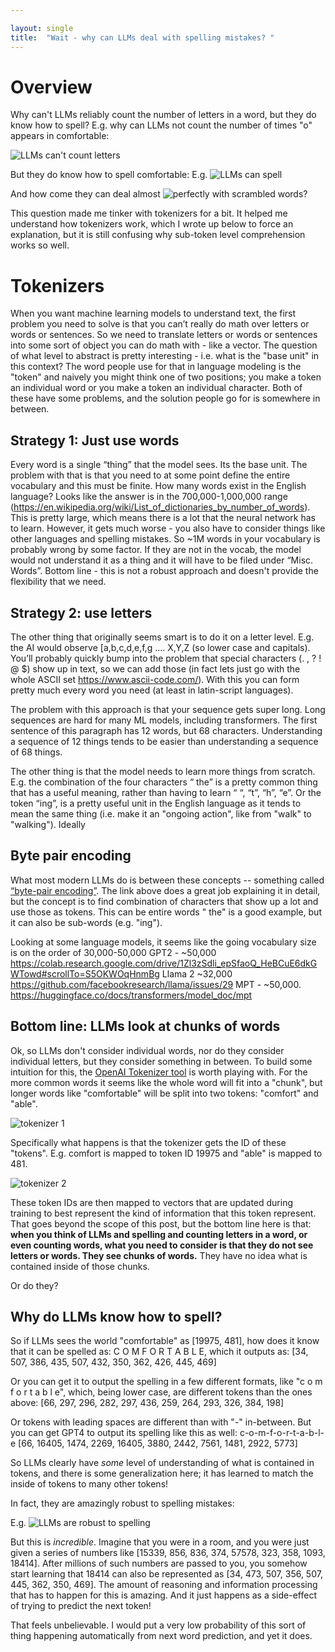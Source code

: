 ```yaml
---

layout: single
title:  "Wait - why can LLMs deal with spelling mistakes? "
---
```

# Overview
Why can't LLMs reliably count the number of letters in a word, but they do know how to spell? 
E.g. why can LLMs not count the number of times "o" appears in comfortable:

![LLMs can't count letters](/assets/images/counting_letters.png)

But they do know how to spell comfortable:
E.g. ![LLMs can spell](/assets/images/LLMs_can_spell.png)

And how come they can deal almost ![perfectly with scrambled words](https://openreview.net/pdf?id=STHKApXVMH)?

This question made me tinker with tokenizers for a bit. It helped me understand how tokenizers work, which I wrote up below to force an explanation, but it is still confusing why sub-token level comprehension works so well.

# Tokenizers
When you want machine learning models to understand text, the first problem you need to solve is that you can’t really do math over letters or words or sentences. So we need to translate letters or words or sentences into some sort of object you can do math with - like a vector. The question of what level to abstract is pretty interesting - i.e. what is the "base unit" in this context? The word people use for that in language modeling is the "token" and naively you might think one of two positions; you make a token an individual word or you make a token an individual character. Both of these have some problems, and the solution people go for is somewhere in between. 

## Strategy 1: Just use words
Every word is a single “thing” that the model sees. Its the base unit. The problem with that is that you need to at some point define the entire vocabulary and this must be finite. How many words exist in the English language? Looks like the answer is in the 700,000-1,000,000 range (https://en.wikipedia.org/wiki/List_of_dictionaries_by_number_of_words). This is pretty large, which means there is a lot that the neural network has to learn. However, it gets much worse -  you also have to consider things like other languages and spelling mistakes. So ~1M words in your vocabulary is probably wrong by some factor. If they are not in the vocab, the model would not understand it as a thing and it will have to be filed under “Misc. Words”. Bottom line - this is not a robust approach and doesn't provide the flexibility that we need.

## Strategy 2: use letters
The other thing that originally seems smart is to do it on a letter level. E.g. the AI would observe [a,b,c,d,e,f,g …. X,Y,Z (so lower case and capitals). You’ll probably quickly bump into the problem that special characters (. , ? ! @ $) show up in text, so we can add those (in fact lets just go with the whole ASCII set https://www.ascii-code.com/). With this you can form pretty much every word you need (at least in latin-script languages).

The problem with this approach is that your sequence gets super long. Long sequences are hard for many ML models, including transformers. The first sentence of this paragraph has 12 words, but 68 characters. Understanding a sequence of 12 things tends to be easier than understanding a sequence of 68 things. 

The other thing is that the model needs to learn more things from scratch. E.g. the combination of the four characters “ the” is a pretty common thing that has a useful meaning, rather than having to learn “ “, “t”, “h”, “e”.  Or the token “ing”, is a pretty useful unit in the English language as it tends to mean the same thing (i.e. make it an  "ongoing action", like from "walk" to "walking"). Ideally


## Byte pair encoding
What most modern LLMs do is between these concepts -- something called [“byte-pair encoding”](https://huggingface.co/learn/nlp-course/chapter6/5?fw=pt). The link above does a great job explaining it in detail, but the concept is to find combination of characters that show up a lot and use those as tokens. This can be entire words " the" is a good example, but it can also be sub-words (e.g. "ing"). 

Looking at some language models, it seems like the going vocabulary size is on the order of 30,000-50,000
GPT2 - ~50,000 https://colab.research.google.com/drive/1Zl3zSdli_epSfaoQ_HeBCuE6dkGWTowd#scrollTo=S5OKWOqHnmBg 
Llama 2 ~32,000 https://github.com/facebookresearch/llama/issues/29
MPT - ~50,000. https://huggingface.co/docs/transformers/model_doc/mpt

## Bottom line: LLMs look at chunks of words
Ok, so LLMs don't consider individual words, nor do they consider individual letters, but they consider something in between. To build some intuition for this, the [OpenAI Tokenizer tool](https://platform.openai.com/tokenizer) is worth playing with. For the more common words it seems like the whole word will fit into a "chunk", but longer words like "comfortable" will be split into two tokens: "comfort" and "able". 

![tokenizer 1](/assets/images/tokenizer_1.png)

Specifically what happens is that the tokenizer gets the ID of these "tokens". E.g. comfort is mapped to token ID 19975 and "able" is mapped to 481. 

![tokenizer 2](/assets/images/tokenizer_2.png)

These token IDs are then mapped to vectors that are updated during training to best represent the kind of information that this token represent. That goes beyond the scope of this post, but the bottom line here is that: **when you think of LLMs and spelling and counting letters in a word, or even counting words, what you need to consider is that they do not see letters or words. They see chunks of words.** They have no idea what is contained inside of those chunks.

Or do they?

## Why do LLMs know how to spell?
So if LLMs sees the world "comfortable" as [19975, 481], how does it know that it can be spelled as: C O M F O R T A B L E, which it outputs as: [34, 507, 386, 435, 507, 432, 350, 362, 426, 445, 469]

Or you can get it to output the spelling in a few different formats, like 
 "c o m f o r t a b l e", which, being lower case, are different tokens than the ones above:
[66, 297, 296, 282, 297, 436, 259, 264, 293, 326, 384, 198]

Or tokens with leading spaces are different than with "-" in-between. But you can get GPT4 to output its spelling like this as well:
c-o-m-f-o-r-t-a-b-l-e
[66, 16405, 1474, 2269, 16405, 3880, 2442, 7561, 1481, 2922, 5773]

So LLMs clearly have _some_ level of understanding of what is contained in tokens, and there is some generalization here; it has learned to match the inside of tokens to many other tokens!

In fact, they are amazingly robust to spelling mistakes:

E.g. ![LLMs are robust to spelling](/assets/images/robust_to_spelling.png)

But this is *incredible*. Imagine that you were in a room, and you were just given a series of numbers like [15339, 856, 836, 374, 57578, 323, 358, 1093, 18414]. After millions of such numbers are passed to you, you somehow start learning that 18414 can also be represented as [34, 473, 507, 356, 507, 445, 362, 350, 469]. The amount of reasoning and information processing that has to happen for this is amazing. And it just happens as a side-effect of trying to predict the next token!

That feels unbelievable. I would put a very low probability of this sort of thing happening automatically from next word prediction, and yet it does. 